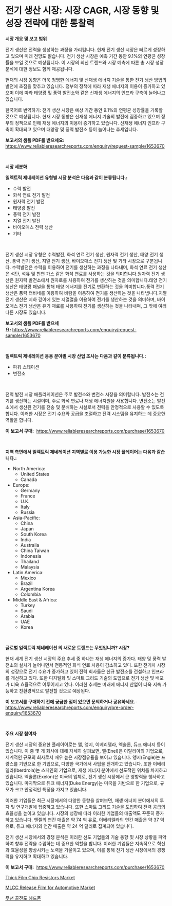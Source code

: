 <p><h1>전기 생산 시장: 시장 CAGR, 시장 동향 및 성장 전략에 대한 통찰력</h1></p><p><strong>시장 개요 및 보고 범위</strong></p>
<p><p>전기 생산은 전력을 생성하는 과정을 가리킵니다. 현재 전기 생산 시장은 빠르게 성장하고 있으며 미래 전망도 밝습니다. 전기 생산 시장은 예측 기간 동안 9.1%의 연평균 성장률을 보일 것으로 예상됩니다. 이 시장의 최신 트렌드와 시장 예측에 따른 총 시장 성장 분석에 대한 정보도 함께 제공됩니다. </p><p>현재의 시장 동향은 더욱 청명한 에너지 및 신재생 에너지 기술을 통한 전기 생산 방법의 발전에 초점을 맞추고 있습니다. 정부의 정책에 따라 재생 에너지의 이용이 증가하고 있으며 이에 따라 태양광 및 풍력 발전소와 같은 신재생 에너지의 인프라 구축이 늘어나고 있습니다.</p><p>한국어로 번역하기: 전기 생산 시장은 예상 기간 동안 9.1%의 연평균 성장률을 기록할 것으로 예상됩니다. 현재 시장 동향은 신재생 에너지 기술의 발전에 집중하고 있으며 정부의 정책으로 인해 재생 에너지의 이용이 증가하고 있습니다. 신재생 에너지 인프라 구축이 확대되고 있으며 태양광 및 풍력 발전소 등이 늘어나는 추세입니다.</p></p>
<p><strong>보고서의 샘플 PDF를 받으세요:</strong> <a href="https://www.reliableresearchreports.com/enquiry/request-sample/1653670">https://www.reliableresearchreports.com/enquiry/request-sample/1653670</a></p>
<p>&nbsp;</p>
<p><strong>시장 세분화</strong></p>
<p><strong>일렉트릭 제네레이션 유형별 시장 분석은 다음과 같이 분류됩니다.:</strong></p>
<p><ul><li>수력 발전</li><li>화석 연료 전기 발전</li><li>원자력 전기 발전</li><li>태양광 발전</li><li>풍력 전기 발전</li><li>지열 전기 발전</li><li>바이오매스 전력 생산</li><li>기타</li></ul></p>
<p>&nbsp;</p>
<p><p>전기 생산 시장 유형은 수력발전, 화석 연료 전기 생산, 원자력 전기 생산, 태양 전기 생산, 풍력 전기 생산, 지열 전기 생산, 바이오매스 전기 생산 및 기타 시장으로 구분됩니다. 수력발전은 수력을 이용하여 전기를 생산하는 과정을 나타내며, 화석 연료 전기 생산은 석탄, 석유 및 천연 가스 같은 화석 연료를 사용하는 것을 의미합니다.원자력 전기 생산은 원자력 발전소에서 원자로를 사용하여 전기를 생산하는 것을 의미합니다.태양 전기 생산은 태양광 패널을 통해 태양 에너지를 전기로 변환하는 것을 의미합니다.풍력 전기 생산은 풍력 터비네를 이용하여 바람을 이용하여 전기를 생산하는 것을 나타냅니다.지열 전기 생산은 지하 깊이에 있는 지열열을 이용하여 전기를 생산하는 것을 의미하며, 바이오매스 전기 생산은 유기 재료를 사용하여 전기를 생산하는 것을 나타내며, 그 밖에 여러 다른 시장도 있습니다.</p></p>
<p><strong>보고서의 샘플 PDF를 받으세요:</strong>&nbsp;<a href="https://www.reliableresearchreports.com/enquiry/request-sample/1653670">https://www.reliableresearchreports.com/enquiry/request-sample/1653670</a></p>
<p>&nbsp;</p>
<p><strong> 일렉트릭 제네레이션 응용 분야별 시장 산업 조사는 다음과 같이 분류됩니다.:</strong></p>
<p><ul><li>파워 스테이션</li><li>변전소</li></ul></p>
<p>&nbsp;</p>
<p><p>전력 발전 시장 애플리케이션은 주로 발전소와 변전소 시장을 의미합니다. 발전소는 전기를 생산하는 시설이며, 주로 화석 연료나 재생 에너지원을 사용합니다. 변전소는 발전소에서 생산된 전기를 전송 및 분배하는 시설로서 전력을 안정적으로 사용할 수 있도록 합니다. 이러한 시장은 전기 수요와 공급을 조절하고 전력 시스템을 유지하는 데 중요한 역할을 합니다.</p></p>
<p><strong>이 보고서 구매:</strong>&nbsp; <a href="https://www.reliableresearchreports.com/purchase/1653670">https://www.reliableresearchreports.com/purchase/1653670</a></p>
<p>&nbsp;</p>
<p><strong>지역 측면에서 일렉트릭 제네레이션 지역별로 이용 가능한 시장 플레이어는 다음과 같습니다.:</strong></p>
<p><ul>
    <li>
        North America:
        <ul>
            <li>United States</li>
            <li>Canada</li>
        </ul>
    </li>
    <li>
        Europe:
        <ul>
            <li>Germany</li>
            <li>France</li>
            <li>U.K.</li>
            <li>Italy</li>
            <li>Russia</li>
        </ul>
    </li>
    <li>
        Asia-Pacific:
        <ul>
            <li>China</li>
            <li>Japan</li>
            <li>South Korea</li>
            <li>India</li>
            <li>Australia</li>
            <li>China Taiwan</li>
            <li>Indonesia</li>
            <li>Thailand</li>
            <li>Malaysia</li>
        </ul>
    </li>
    <li>
        Latin America:
        <ul>
            <li>Mexico</li>
            <li>Brazil</li>
            <li>Argentina Korea</li>
            <li>Colombia</li>
        </ul>
    </li>
    <li>
        Middle East & Africa:
        <ul>
            <li>Turkey</li>
            <li>Saudi</li>
            <li>Arabia</li>
            <li>UAE</li>
            <li>Korea</li>
        </ul>
    </li>
    </ul></p>
<p>&nbsp;</p>
<p><strong>글로벌 일렉트릭 제네레이션 의 새로운 트렌드는 무엇입니까? 시장?</strong></p>
<p><p>현재 세계 전기 생산 시장의 주요 추세 중 하나는 재생 에너지의 증가다. 태양 및 풍력 발전소의 설치가 늘어나면서 전통적인 화석 연료 사용이 감소하고 있다. 또한 전기차 시장의 성장으로 전기 수요가 증가하고 있어 전력 회사들은 신규 발전소를 건설하고 인프라를 개선하고 있다. 또한 디지털화 및 스마트 그리드 기술의 도입으로 전기 생산 및 배포가 더욱 효율적으로 이루어지고 있다. 이러한 추세는 미래에 에너지 산업이 더욱 지속 가능하고 친환경적으로 발전할 것으로 예상된다.</p></p>
<p><strong>이 보고서를 구매하기 전에 궁금한 점이 있으면 문의하거나 공유하세요.</strong>- <a href="https://www.reliableresearchreports.com/enquiry/pre-order-enquiry/1653670">https://www.reliableresearchreports.com/enquiry/pre-order-enquiry/1653670</a></p>
<p>&nbsp;</p>
<p><strong>주요 시장 참여자</strong></p>
<p><p>전기 생산 시장의 중요한 플레이어로는 엘, 앵지, 이베리델라, 엑솔론, 듀크 에너지 등이 있습니다. 이 중 몇 개 회사에 대해 자세히 살펴보면, 엘(Enel)은 이탈리아의 기업으로, 세계적인 규모의 회사로서 매우 높은 시장점유율을 보이고 있습니다. 앵지(Engie)는 프랑스를 기반으로 한 기업으로, 다양한 국가에서 사업을 전개하고 있습니다. 또한 이베리델라(Iberdrola)는 스페인의 기업으로, 재생 에너지 분야에서 선도적인 위치를 차지하고 있습니다. 엑솔론(Exelon)은 미국의 업체로, 전기 생산 시장에서 큰 영향력을 행사하고 있습니다. 마지막으로 듀크 에너지(Duke Energy)는 미국을 기반으로 한 기업으로, 규모가 크고 안정적인 특징을 가지고 있습니다.</p><p>이러한 기업들은 최근 시장에서의 다양한 동향을 살펴보면, 재생 에너지 분야에서의 투자 및 연구개발에 집중하고 있습니다. 또한 스마트 그리드 기술을 도입하여 전력 공급의 효율성을 높이고 있습니다. 시장의 성장에 따라 이러한 기업들의 매출액도 꾸준히 증가하고 있습니다. 엔젤의 연간 매출은 약 74 억 유로, 이베리델라의 연간 매출은 약 37 억 유로, 듀크 에너지의 연간 매출은 약 24 억 달러로 집계되어 있습니다.</p><p>전기 생산 시장에서의 경쟁 분석은 이러한 선도 기업들의 기술 동향 및 시장 상황을 파악하여 향후 전략을 수립하는 데 중요한 역할을 합니다. 이러한 기업들은 지속적으로 혁신과 효율성을 향상시키는 노력을 기울이고 있으며, 이를 통해 전기 생산 시장에서의 경쟁력을 유지하고 확대하고 있습니다.</p></p>
<p><strong>이 보고서 구매:</strong>&nbsp;&nbsp;<a href="https://www.reliableresearchreports.com/purchase/1653670">https://www.reliableresearchreports.com/purchase/1653670</a></p>
<p><p><a href="https://github.com/PeterParrish5/Market-Research-Report-List-4/blob/main/thick-film-chip-resistors-market.md">Thick Film Chip Resistors Market</a></p><p><a href="https://medium.com/@warren.edmunds45645/mlcc-release-film-for-automotive-market-size-and-market-trends-complete-industry-overview-2024-to-88dbd8f0294d">MLCC Release Film for Automotive Market</a></p><p><a href="https://medium.com/@bobbyreitenberg879562023/%EB%AC%B4%EC%84%A0-%EA%B3%A8%EC%A0%84%EB%8F%84-%ED%97%A4%EB%93%9C%ED%8F%B0-%EC%8B%9C%EC%9E%A5-%EB%B6%84%EC%84%9D-%EA%B7%B8%EC%9D%98-cagr-%EC%8B%9C%EC%9E%A5-%EC%84%B8%EB%B6%84%ED%99%94-%EB%B0%8F-%EC%A0%84%EC%97%85%EA%B3%84-%EA%B0%9C%EC%9A%94-99f169b5958a">무선 골전도 헤드폰</a></p></p>

